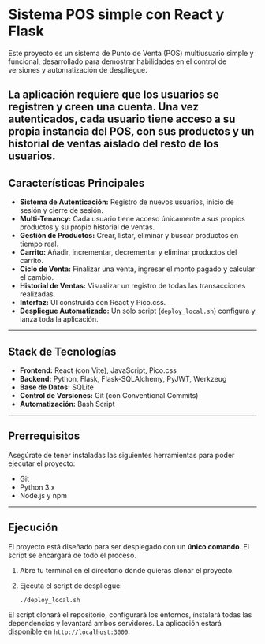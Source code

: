 # Sistema POS simple con React y Flask

Este proyecto es un sistema de Punto de Venta (POS) multiusuario simple y funcional, desarrollado para demostrar habilidades en el control de versiones y automatización de despliegue.

La aplicación requiere que los usuarios se registren y creen una cuenta. Una vez autenticados, cada usuario tiene acceso a su propia instancia del POS, con sus productos y un historial de ventas aislado del resto de los usuarios.
---

## Características Principales

* **Sistema de Autenticación:** Registro de nuevos usuarios, inicio de sesión y cierre de sesión. 
* **Multi-Tenancy:** Cada usuario tiene acceso únicamente a sus propios productos y su propio historial de ventas.
* **Gestión de Productos:** Crear, listar, eliminar y buscar productos en tiempo real.
* **Carrito:** Añadir, incrementar, decrementar y eliminar productos del carrito.
* **Ciclo de Venta:** Finalizar una venta, ingresar el monto pagado y calcular el cambio.
* **Historial de Ventas:** Visualizar un registro de todas las transacciones realizadas.
* **Interfaz:** UI construida con React y Pico.css.
* **Despliegue Automatizado:** Un solo script (`deploy_local.sh`) configura y lanza toda la aplicación.

---

## Stack de Tecnologías

* **Frontend:** React (con Vite), JavaScript, Pico.css
* **Backend:** Python, Flask, Flask-SQLAlchemy, PyJWT, Werkzeug
* **Base de Datos:** SQLite
* **Control de Versiones:** Git (con Conventional Commits)
* **Automatización:** Bash Script

---

## Prerrequisitos

Asegúrate de tener instaladas las siguientes herramientas para poder ejecutar el proyecto:

* Git
* Python 3.x
* Node.js y npm

---

## Ejecución

El proyecto está diseñado para ser desplegado con un **único comando**. El script se encargará de todo el proceso.

1.  Abre tu terminal en el directorio donde quieras clonar el proyecto.
2.  Ejecuta el script de despliegue:

    ```bash
    ./deploy_local.sh
    ```

El script clonará el repositorio, configurará los entornos, instalará todas las dependencias y levantará ambos servidores. La aplicación estará disponible en  `http://localhost:3000`.